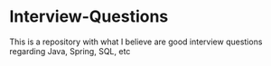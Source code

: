 # Interview-Questions
This is a repository with what I believe are good interview questions regarding Java, Spring, SQL, etc
